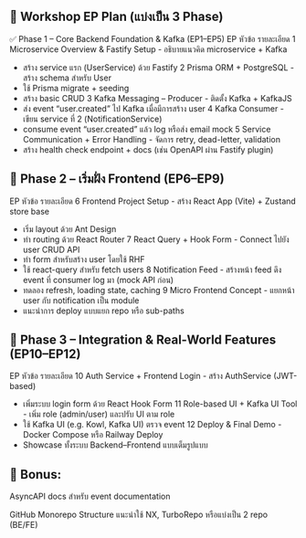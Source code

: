 ## 🧩 Workshop EP Plan (แบ่งเป็น 3 Phase)
✅ Phase 1 – Core Backend Foundation & Kafka (EP1–EP5)
EP	หัวข้อ	รายละเอียด
1	Microservice Overview & Fastify Setup	- อธิบายแนวคิด microservice + Kafka
- สร้าง service แรก (UserService) ด้วย Fastify
2	Prisma ORM + PostgreSQL	- สร้าง schema สำหรับ User
- ใช้ Prisma migrate + seeding
- สร้าง basic CRUD
3	Kafka Messaging – Producer	- ติดตั้ง Kafka + KafkaJS
- ส่ง event “user.created” ไป Kafka เมื่อมีการสร้าง user
4	Kafka Consumer	- เขียน service ที่ 2 (NotificationService)
- consume event “user.created” แล้ว log หรือส่ง email mock
5	Service Communication + Error Handling	- จัดการ retry, dead-letter, validation
- สร้าง health check endpoint + docs (เช่น OpenAPI ผ่าน Fastify plugin)

## 🎨 Phase 2 – เริ่มฝั่ง Frontend (EP6–EP9)
EP	หัวข้อ	รายละเอียด
6	Frontend Project Setup	- สร้าง React App (Vite) + Zustand store base
- เริ่ม layout ด้วย Ant Design
- ทำ routing ด้วย React Router
7	React Query + Hook Form	- Connect ไปยัง user CRUD API
- ทำ form สำหรับสร้าง user โดยใช้ RHF
- ใช้ react-query สำหรับ fetch users
8	Notification Feed	- สร้างหน้า feed ดึง event ที่ consumer log มา (mock API ก่อน)
- ทดลอง refresh, loading state, caching
9	Micro Frontend Concept	- แยกหน้า user กับ notification เป็น module
- แนะนำการ deploy แบบแยก repo หรือ sub-paths

## 🚀 Phase 3 – Integration & Real-World Features (EP10–EP12)
EP	หัวข้อ	รายละเอียด
10	Auth Service + Frontend Login	- สร้าง AuthService (JWT-based)
- เพิ่มระบบ login form ด้วย React Hook Form
11	Role-based UI + Kafka UI Tool	- เพิ่ม role (admin/user) และปรับ UI ตาม role
- ใช้ Kafka UI (e.g. Kowl, Kafka UI) ตรวจ event
12	Deploy & Final Demo	- Docker Compose หรือ Railway Deploy
- Showcase ทั้งระบบ Backend–Frontend แบบเต็มรูปแบบ

## 🧠 Bonus:
AsyncAPI docs สำหรับ event documentation

GitHub Monorepo Structure แนะนำใช้ NX, TurboRepo หรือแบ่งเป็น 2 repo (BE/FE)

